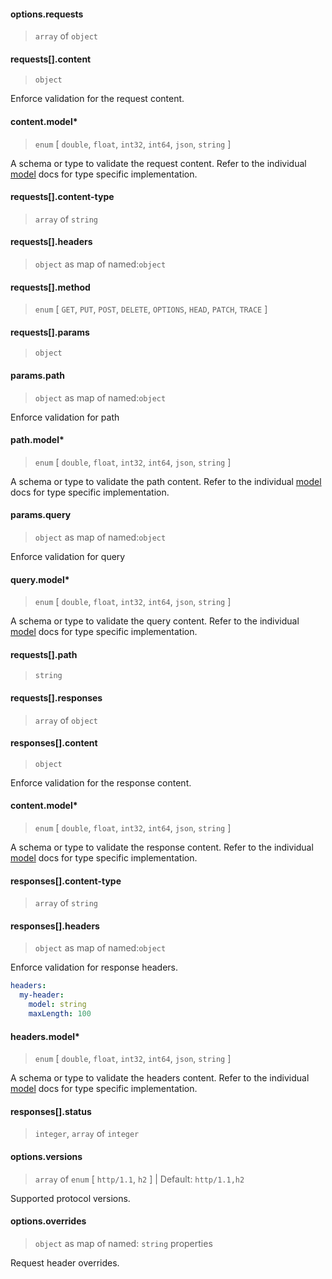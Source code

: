 
#### options.requests

> `array` of `object`

#### requests[].content

> `object`

Enforce validation for the request content.

#### content.model\*

> `enum` [ `double`, `float`, `int32`, `int64`, `json`, `string` ]

A schema or type to validate the request content. Refer to the individual [model](../../models) docs for type specific implementation.

#### requests[].content-type

> `array` of `string`

#### requests[].headers

> `object` as map of named:`object`

#### requests[].method

> `enum` [ `GET`, `PUT`, `POST`, `DELETE`, `OPTIONS`, `HEAD`, `PATCH`, `TRACE` ]

#### requests[].params

> `object`

#### params.path

> `object` as map of named:`object`

Enforce validation for path

#### path.model\*

> `enum` [ `double`, `float`, `int32`, `int64`, `json`, `string` ]

A schema or type to validate the path content. Refer to the individual [model](../../models) docs for type specific implementation.

#### params.query

> `object` as map of named:`object`

Enforce validation for query

#### query.model\*

> `enum` [ `double`, `float`, `int32`, `int64`, `json`, `string` ]

A schema or type to validate the query content. Refer to the individual [model](../../models) docs for type specific implementation.

#### requests[].path

> `string`

#### requests[].responses

> `array` of `object`

#### responses[].content

> `object`

Enforce validation for the response content.

#### content.model\*

> `enum` [ `double`, `float`, `int32`, `int64`, `json`, `string` ]

A schema or type to validate the response content. Refer to the individual [model](../../models) docs for type specific implementation.

#### responses[].content-type

> `array` of `string`

#### responses[].headers

> `object` as map of named:`object`

Enforce validation for response headers.

```yaml
headers:
  my-header:
    model: string
    maxLength: 100
```

#### headers.model\*

> `enum` [ `double`, `float`, `int32`, `int64`, `json`, `string` ]

A schema or type to validate the headers content. Refer to the individual [model](../../models) docs for type specific implementation.

#### responses[].status

> `integer`, `array` of `integer`

#### options.versions

> `array` of `enum` [ `http/1.1`, `h2` ] | Default: `http/1.1,h2`

Supported protocol versions.

#### options.overrides

> `object` as map of named: `string` properties

Request header overrides.
